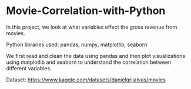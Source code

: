 # Movie-Correlation-with-Python
In this project, we look at what variables effect the gross revenue from movies. 

Python libraries used: pandas, numpy, matplotlib, seaborn

We first read and clean the data using pandas and then plot visualizations using matplotlib and seaborn to understand the correlation between different variables.

Dataset: https://www.kaggle.com/datasets/danielgrijalvas/movies
